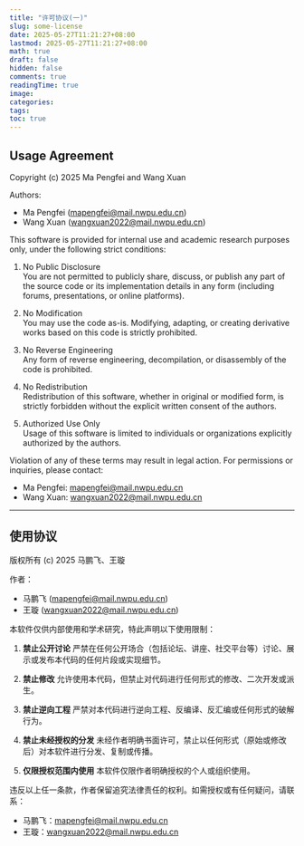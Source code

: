 ```yaml
---
title: "许可协议(一)"
slug: some-license
date: 2025-05-27T11:21:27+08:00
lastmod: 2025-05-27T11:21:27+08:00
math: true
draft: false
hidden: false
comments: true
readingTime: true
image:
categories:
tags:
toc: true
---
```


## Usage Agreement

Copyright (c) 2025 Ma Pengfei and Wang Xuan

Authors:
- Ma Pengfei (mapengfei@mail.nwpu.edu.cn)
- Wang Xuan (wangxuan2022@mail.nwpu.edu.cn)

This software is provided for internal use and academic research purposes only, under the following strict conditions:

1. No Public Disclosure  
   You are not permitted to publicly share, discuss, or publish any part of the source code or its implementation details in any form (including forums, presentations, or online platforms).

2. No Modification  
   You may use the code as-is. Modifying, adapting, or creating derivative works based on this code is strictly prohibited.

3. No Reverse Engineering  
   Any form of reverse engineering, decompilation, or disassembly of the code is prohibited.

4. No Redistribution  
   Redistribution of this software, whether in original or modified form, is strictly forbidden without the explicit written consent of the authors.

5. Authorized Use Only  
   Usage of this software is limited to individuals or organizations explicitly authorized by the authors.

Violation of any of these terms may result in legal action. For permissions or inquiries, please contact:

- Ma Pengfei: mapengfei@mail.nwpu.edu.cn
- Wang Xuan: wangxuan2022@mail.nwpu.edu.cn

------------------------------------------------------------------------------------

## 使用协议

版权所有 (c) 2025 马鹏飞、王璇

作者：

* 马鹏飞 ([mapengfei@mail.nwpu.edu.cn](mailto:mapengfei@mail.nwpu.edu.cn))
* 王璇 ([wangxuan2022@mail.nwpu.edu.cn](mailto:wangxuan2022@mail.nwpu.edu.cn))


本软件仅供内部使用和学术研究，特此声明以下使用限制：

1. **禁止公开讨论**
   严禁在任何公开场合（包括论坛、讲座、社交平台等）讨论、展示或发布本代码的任何片段或实现细节。

2. **禁止修改**
   允许使用本代码，但禁止对代码进行任何形式的修改、二次开发或派生。

3. **禁止逆向工程**
   严禁对本代码进行逆向工程、反编译、反汇编或任何形式的破解行为。

4. **禁止未经授权的分发**
   未经作者明确书面许可，禁止以任何形式（原始或修改后）对本软件进行分发、复制或传播。

5. **仅限授权范围内使用**
   本软件仅限作者明确授权的个人或组织使用。


违反以上任一条款，作者保留追究法律责任的权利。如需授权或有任何疑问，请联系：

* 马鹏飞：[mapengfei@mail.nwpu.edu.cn](mailto:mapengfei@mail.nwpu.edu.cn)
* 王璇：[wangxuan2022@mail.nwpu.edu.cn](mailto:wangxuan2022@mail.nwpu.edu.cn)

